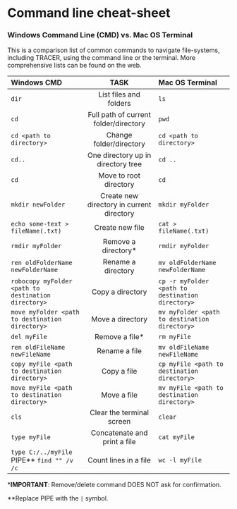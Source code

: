 # Command line cheat-sheet

### Windows Command Line \(CMD\) vs. Mac OS Terminal

This is a comparison list of common commands to navigate file-systems, including TRACER, using the command line or the terminal. More comprehensive lists can be found on the web.

| **Windows CMD** | TASK | **Mac OS Terminal** |
| :--- | :---: | :--- |
| `dir` | List files and folders | `ls` |
| `cd` | Full path of current folder/directory | `pwd` |
| `cd <path to directory>` | Change folder/directory | `cd <path to directory>` |
| `cd..` | One directory up in directory tree | `cd ..` |
| `cd` | Move to root directory | `cd` |
| `mkdir newFolder` | Create new directory in current directory | `mkdir myFolder` |
| `echo some-text > fileName(.txt)` | Create new file | `cat > fileName(.txt)` |
| `rmdir myFolder` | Remove a directory\* | `rmdir myFolder` |
| `ren oldFolderName newFolderName` | Rename a directory | `mv oldFolderName newFolderName` |
| `robocopy myFolder <path to destination directory>` | Copy a directory | `cp -r myFolder <path to destination directory>` |
| `move myFolder <path to destination directory>` | Move a directory | `mv myFolder <path to destination directory>` |
| `del myFile` | Remove a file\* | `rm myFile` |
| `ren oldFileName newFileName` | Rename a file | `mv oldFileName newFileName` |
| `copy myFile <path to destination directory>` | Copy a file | `cp myFile <path to destination directory>` |
| `move myFile <path to destination directory>` | Move a file | `mv myFile <path to destination directory>` |
| `cls` | Clear the terminal screen | `clear` |
| `type myFile` | Concatenate and print a file | `cat myFile` |
| `type C:/../myFile` PIPE\*\* `find "" /v /c` | Count lines in a file | `wc -l myFile` |

\***IMPORTANT**: Remove/delete command DOES NOT ask for confirmation.

\*\*Replace PIPE with the `|` symbol.

